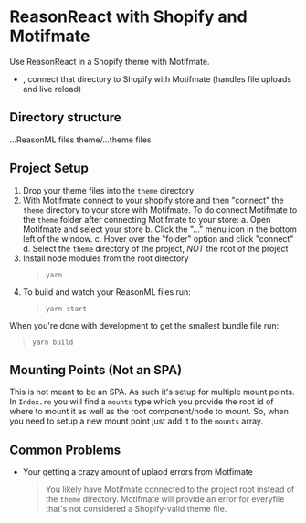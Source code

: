 # ReasonReact with Shopify and Motifmate

Use ReasonReact in a Shopify theme with Motifmate.

- , connect that directory to Shopify with Motifmate (handles file uploads and live reload)

## Directory structure

...ReasonML files
theme/...theme files

## Project Setup

1. Drop your theme files into the `theme` directory
2. With Motifmate connect to your shopify store and then "connect" the `theme` directory to your store with Motifmate. To do connect Motifmate to the `theme` folder after connecting Motifmate to your store:
   a. Open Motifmate and select your store
   b. Click the "..." menu icon in the bottom left of the window.
   c. Hover over the "folder" option and click "connect"
   d. Select the `theme` directory of the project, _NOT_ the root of the project
3. Install node modules from the root directory
   > `yarn`
4. To build and watch your ReasonML files run:
   > `yarn start`

When you're done with development to get the smallest bundle file run:

> `yarn build`

## Mounting Points (Not an SPA)

This is not meant to be an SPA. As such it's setup for multiple mount points. In `Index.re` you will find a `mounts` type which you provide the root id of where to mount it as well as the root component/node to mount. So, when you need to setup a new mount point just add it to the `mounts` array.

## Common Problems

- Your getting a crazy amount of uplaod errors from Motfimate
  > You likely have Motifmate connected to the project root instead of the `theme` directory. Motifmate will provide an error for everyfile that's not considered a Shopify-valid theme file.
